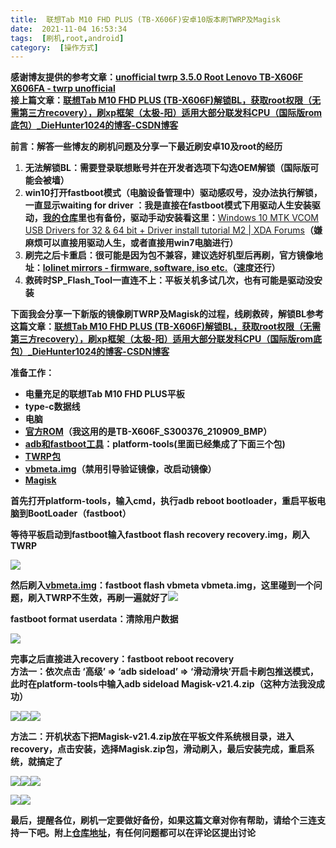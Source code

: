 ```yaml
---
title:  联想Tab M10 FHD PLUS (TB-X606F)安卓10版本刷TWRP及Magisk 
date:  2021-11-04 16:53:34 
tags:  [刷机,root,android] 
category:  [操作方式] 
---
```

**感谢博友提供的参考文章：[unofficial twrp 3.5.0 Root Lenovo TB-X606F X606FA - twrp unofficial](https://unofficialtwrp.com/twrp-3-5-0-root-lenovo-tb-x606f-x606fa/)  
接上篇文章：[联想Tab M10 FHD PLUS (TB-X606F)解锁BL，获取root权限（无需第三方recovery），刷xp框架（太极-阳）适用大部分联发科CPU（国际版rom底包）\_DieHunter1024的博客-CSDN博客](https://blog.csdn.net/time_____/article/details/109294693)**

**前言：解答一些博友的刷机问题及分享一下最近刷安卓10及root的经历**

1. **无法解锁BL：需要登录联想账号并在开发者选项下勾选OEM解锁（国际版可能会被墙）**
2. **win10打开fastboot模式（电脑设备管理中）驱动感叹号，没办法执行解锁，一直显示waiting for driver ：我是直接在fastboot模式下用驱动人生安装驱动，[我的仓库](https://gitee.com/DieHunter/myCode/blob/master/%E5%88%B7%E6%9C%BA%E5%B7%A5%E5%85%B7/lenovo/%E5%AE%89%E5%8D%9310/Android%20ADB%20Interface_4.1.0.0_2021-11-04%2013%2040%2016.zip)里也有备份，驱动手动安装看这里：**[Windows 10 MTK VCOM USB Drivers for 32 & 64 bit + Driver install tutorial M2 | XDA Forums](https://forum.xda-developers.com/t/windows-10-mtk-vcom-usb-drivers-for-32-64-bit-driver-install-tutorial-m2.3267033/)**（嫌麻烦可以直接用驱动人生，或者直接用win7电脑进行）**
3. **刷完之后卡重启：很可能是因为包不兼容，建议选好机型后再刷，官方镜像地址：[lolinet mirrors - firmware, software, iso etc.](https://mirrors.lolinet.com/firmware/lenovo/Tab_M10_FHD_Plus_2nd_Gen/)（速度还行）**
4. **救砖时SP\_Flash\_Tool一直连不上：平板关机多试几次，也有可能是驱动没安装**

**下面我会分享一下新版的镜像刷TWRP及Magisk的过程，线刷救砖，解锁BL参考这篇文章：[联想Tab M10 FHD PLUS (TB-X606F)解锁BL，获取root权限（无需第三方recovery），刷xp框架（太极-阳）适用大部分联发科CPU（国际版rom底包）\_DieHunter1024的博客-CSDN博客](https://blog.csdn.net/time_____/article/details/109294693)**

**准备工作：**

* **电量充足的联想Tab M10 FHD PLUS平板**
* **type-c数据线**
* **电脑**
* **[官方ROM](https://mirrors.lolinet.com/firmware/lenovo/Tab_M10_FHD_Plus_2nd_Gen/TB-X606F/)（我这用的是TB-X606F\_S300376\_210909\_BMP）**
* **[adb和fastboot工具](https://gitee.com/DieHunter/myCode/tree/master/%E5%88%B7%E6%9C%BA%E5%B7%A5%E5%85%B7/lenovo/%E5%AE%89%E5%8D%9310/platform-tools)：platform-tools(里面已经集成了下面三个包)**
* **[TWRP包](https://gitee.com/DieHunter/myCode/blob/master/%E5%88%B7%E6%9C%BA%E5%B7%A5%E5%85%B7/lenovo/%E5%AE%89%E5%8D%9310/350%20Lenovo%20X606F%20X606FA.rar)**
* **[vbmeta.img](https://gitee.com/DieHunter/myCode/blob/master/%E5%88%B7%E6%9C%BA%E5%B7%A5%E5%85%B7/lenovo/%E5%AE%89%E5%8D%9310/vbmeta.zip)（禁用引导验证镜像，改启动镜像）**
* **[Magisk](https://gitee.com/DieHunter/myCode/blob/master/%E5%88%B7%E6%9C%BA%E5%B7%A5%E5%85%B7/lenovo/%E5%AE%89%E5%8D%9310/Magisk-v21.4.zip)**

**首先打开platform-tools，输入cmd，执行adb reboot bootloader，重启平板电脑到BootLoader（fastboot）**

**等待平板启动到fastboot输入fastboot flash recovery recovery.img，刷入TWRP**

![](https://img-blog.csdnimg.cn/402ca9fbb33a47e097cdaf56afc14216.png?x-oss-processimage/watermark,type_ZHJvaWRzYW5zZmFsbGJhY2s,shadow_50,text_Q1NETiBARGllSHVudGVyMTAyNA,size_20,color_FFFFFF,t_70,g_se,x_16)

**然后刷入[vbmeta.img](https://gitee.com/DieHunter/myCode/blob/master/%E5%88%B7%E6%9C%BA%E5%B7%A5%E5%85%B7/lenovo/%E5%AE%89%E5%8D%9310/vbmeta.zip)：fastboot flash vbmeta vbmeta.img，这里碰到一个问题，刷入TWRP不生效，再刷一遍就好了**![](https://img-blog.csdnimg.cn/b57e8109372a483a96f9c540cfe11a0f.png?x-oss-processimage/watermark,type_ZHJvaWRzYW5zZmFsbGJhY2s,shadow_50,text_Q1NETiBARGllSHVudGVyMTAyNA,size_20,color_FFFFFF,t_70,g_se,x_16)

**fastboot format userdata：清除用户数据**

![](https://img-blog.csdnimg.cn/d80277de29d0497ebbf953c8f3f3869e.png?x-oss-processimage/watermark,type_ZHJvaWRzYW5zZmFsbGJhY2s,shadow_50,text_Q1NETiBARGllSHVudGVyMTAyNA,size_20,color_FFFFFF,t_70,g_se,x_16)

**完事之后直接进入recovery：fastboot reboot recovery  
方法一：依次点击 ‘高级’ => ‘adb sideload’ => ‘滑动滑块’开启卡刷包推送模式，此时在platform-tools中输入adb sideload Magisk-v21.4.zip（这种方法我没成功）**

![](https://img-blog.csdnimg.cn/adf7e1313cd04948937459d9f309cdc5.png?x-oss-processimage/watermark,type_ZHJvaWRzYW5zZmFsbGJhY2s,shadow_50,text_Q1NETiBARGllSHVudGVyMTAyNA,size_13,color_FFFFFF,t_70,g_se,x_16)![](https://img-blog.csdnimg.cn/4fd39a454c914ca38e9527c06b825946.png?x-oss-processimage/watermark,type_ZHJvaWRzYW5zZmFsbGJhY2s,shadow_50,text_Q1NETiBARGllSHVudGVyMTAyNA,size_17,color_FFFFFF,t_70,g_se,x_16)![](https://img-blog.csdnimg.cn/8f2a0d0b9acc41fca871320fbebc67de.jpg?x-oss-processimage/watermark,type_ZHJvaWRzYW5zZmFsbGJhY2s,shadow_50,text_Q1NETiBARGllSHVudGVyMTAyNA,size_20,color_FFFFFF,t_70,g_se,x_16)

**方法二：开机状态下把Magisk-v21.4.zip放在平板文件系统根目录，进入recovery，点击安装，选择Magisk.zip包，滑动刷入，最后安装完成，重启系统，就搞定了**

![](https://img-blog.csdnimg.cn/f00fe340666e41f59f34f28bae3dc34d.png?x-oss-processimage/watermark,type_ZHJvaWRzYW5zZmFsbGJhY2s,shadow_50,text_Q1NETiBARGllSHVudGVyMTAyNA,size_13,color_FFFFFF,t_70,g_se,x_16)![](https://img-blog.csdnimg.cn/006c362115754332aa92f6ba255fe5d8.png?x-oss-processimage/watermark,type_ZHJvaWRzYW5zZmFsbGJhY2s,shadow_50,text_Q1NETiBARGllSHVudGVyMTAyNA,size_13,color_FFFFFF,t_70,g_se,x_16)![](https://img-blog.csdnimg.cn/5650c4370efa49f5a38dbbc16dbe0f15.png?x-oss-processimage/watermark,type_ZHJvaWRzYW5zZmFsbGJhY2s,shadow_50,text_Q1NETiBARGllSHVudGVyMTAyNA,size_13,color_FFFFFF,t_70,g_se,x_16)

![](https://img-blog.csdnimg.cn/b4cbaacf05714084872994ef0f359824.jpg?x-oss-processimage/watermark,type_ZHJvaWRzYW5zZmFsbGJhY2s,shadow_50,text_Q1NETiBARGllSHVudGVyMTAyNA,size_20,color_FFFFFF,t_70,g_se,x_16)![](https://img-blog.csdnimg.cn/52c92a1f82e14879ad3b919582a1a1dd.png?x-oss-processimage/watermark,type_ZHJvaWRzYW5zZmFsbGJhY2s,shadow_50,text_Q1NETiBARGllSHVudGVyMTAyNA,size_16,color_FFFFFF,t_70,g_se,x_16)

**最后，提醒各位，刷机一定要做好备份，如果这篇文章对你有帮助，请给个三连支持一下吧。附上[仓库地址](https://gitee.com/DieHunter/myCode/tree/master/%E5%88%B7%E6%9C%BA%E5%B7%A5%E5%85%B7/lenovo)，有任何问题都可以在评论区提出讨论**